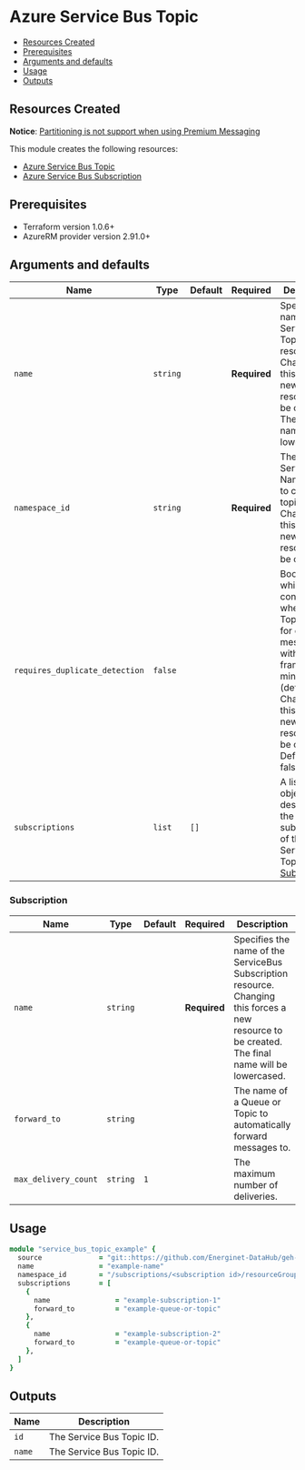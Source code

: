 # Azure Service Bus Topic

- [Resources Created](#resources-created)
- [Prerequisites](#prerequisites)
- [Arguments and defaults](#arguments-and-defaults)
- [Usage](#usage)
- [Outputs](#outputs)

## Resources Created

**Notice**: [Partitioning is not support when using Premium Messaging](https://docs.microsoft.com/en-us/azure/service-bus-messaging/service-bus-premium-messaging#partitioned-queues-and-topics)

This module creates the following resources:

- [Azure Service Bus Topic](https://registry.terraform.io/providers/hashicorp/azurerm/latest/docs/resources/service_bus_topic)
- [Azure Service Bus Subscription](https://registry.terraform.io/providers/hashicorp/azurerm/latest/docs/resources/service_bus_subscription)

## Prerequisites

- Terraform version 1.0.6+
- AzureRM provider version 2.91.0+

## Arguments and defaults

| Name | Type | Default | Required | Description |
|-|-|-|-|-|
| `name` | `string` | | **Required** | Specifies the name of the Service Bus Topic resource. Changing this forces a new resource to be created. The final name will be lowercased. |
| `namespace_id` | `string` | | **Required** | The ID of the Service Bus Namespace to create this topic in. Changing this forces a new resource to be created. |
| `requires_duplicate_detection` | `false` | | | Boolean flag which controls whether the Topic checks for duplicate messages within a time frame of 10 minutes (default). Changing this forces a new resource to be created. Defaults to false. |
| `subscriptions` | `list` | `[]` | | A list of objects describing the subscriptions of the Service Bus Topic. See [Subscription](#subscription). |

### Subscription

| Name | Type | Default | Required | Description |
|-|-|-|-|-|
| `name` | `string` | | **Required** | Specifies the name of the ServiceBus Subscription resource. Changing this forces a new resource to be created. The final name will be lowercased. |
| `forward_to` | `string` | | | The name of a Queue or Topic to automatically forward messages to. |
| `max_delivery_count` | `string` | `1` | | The maximum number of deliveries. |

## Usage

```ruby
module "service_bus_topic_example" {
  source              = "git::https://github.com/Energinet-DataHub/geh-terraform-modules.git//azure/service_bus-topic?ref=6.0.0"
  name                = "example-name"
  namespace_id        = "/subscriptions/<subscription id>/resourceGroups/<resource group>/providers/Microsoft.ServiceBus/namespaces/example-namespace-name"
  subscriptions       = [
    {
      name                = "example-subscription-1"
      forward_to          = "example-queue-or-topic"
    },
    {
      name                = "example-subscription-2"
      forward_to          = "example-queue-or-topic"
    },
  ]
}
```

## Outputs

| Name | Description |
|-|-|
| `id` | The Service Bus Topic ID. |
| `name` | The Service Bus Topic ID. |
